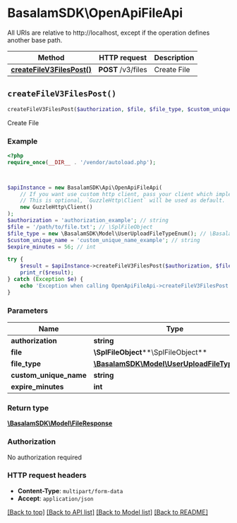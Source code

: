 # BasalamSDK\OpenApiFileApi

All URIs are relative to http://localhost, except if the operation defines another base path.

| Method | HTTP request | Description |
| ------------- | ------------- | ------------- |
| [**createFileV3FilesPost()**](OpenApiFileApi.md#createFileV3FilesPost) | **POST** /v3/files | Create File |


## `createFileV3FilesPost()`

```php
createFileV3FilesPost($authorization, $file, $file_type, $custom_unique_name, $expire_minutes): \BasalamSDK\Model\FileResponse
```

Create File

### Example

```php
<?php
require_once(__DIR__ . '/vendor/autoload.php');



$apiInstance = new BasalamSDK\Api\OpenApiFileApi(
    // If you want use custom http client, pass your client which implements `GuzzleHttp\ClientInterface`.
    // This is optional, `GuzzleHttp\Client` will be used as default.
    new GuzzleHttp\Client()
);
$authorization = 'authorization_example'; // string
$file = '/path/to/file.txt'; // \SplFileObject
$file_type = new \BasalamSDK\Model\UserUploadFileTypeEnum(); // \BasalamSDK\Model\UserUploadFileTypeEnum
$custom_unique_name = 'custom_unique_name_example'; // string
$expire_minutes = 56; // int

try {
    $result = $apiInstance->createFileV3FilesPost($authorization, $file, $file_type, $custom_unique_name, $expire_minutes);
    print_r($result);
} catch (Exception $e) {
    echo 'Exception when calling OpenApiFileApi->createFileV3FilesPost: ', $e->getMessage(), PHP_EOL;
}
```

### Parameters

| Name | Type | Description  | Notes |
| ------------- | ------------- | ------------- | ------------- |
| **authorization** | **string**|  | |
| **file** | **\SplFileObject****\SplFileObject**|  | |
| **file_type** | [**\BasalamSDK\Model\UserUploadFileTypeEnum**](../Model/UserUploadFileTypeEnum.md)|  | |
| **custom_unique_name** | **string**|  | [optional] |
| **expire_minutes** | **int**|  | [optional] |

### Return type

[**\BasalamSDK\Model\FileResponse**](../Model/FileResponse.md)

### Authorization

No authorization required

### HTTP request headers

- **Content-Type**: `multipart/form-data`
- **Accept**: `application/json`

[[Back to top]](#) [[Back to API list]](../../README.md#endpoints)
[[Back to Model list]](../../README.md#models)
[[Back to README]](../../README.md)
